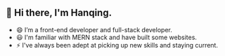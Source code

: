 ## 👋 Hi there, I'm Hanqing.
* 😄 I’m a front-end developer and full-stack developer.
* :smiley: I'm familiar with MERN stack and have built some websites.
* ⚡ I've always been adept at picking up new skills and staying current.  

<!--
**Hanqing1234/Hanqing1234** is a ✨ _special_ ✨ repository because its `README.md` (this file) appears on your GitHub profile.

Here are some ideas to get you started:

- 🔭 I’m currently working on ...
- 🌱 I’m currently learning ...
- 👯 I’m looking to collaborate on ...
- 🤔 I’m looking for help with ...
- 💬 Ask me about ...
- 📫 How to reach me: ...
- 😄 Pronouns: ...
- ⚡ Fun fact: ...
-->
